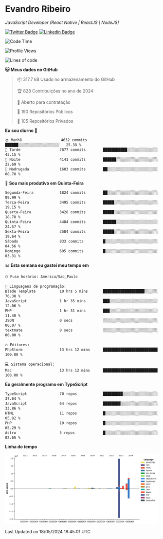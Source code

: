 # Evandro **Ribeiro**

*JavaScript Developer (React Native | ReactJS | NodeJS)*

[![Twitter Badge](https://img.shields.io/badge/-@ribeiroevandro-201B2D?style=flat-square&labelColor=201B2D&logo=twitter&logoColor=white&link=https://twitter.com/ribeiroevandro)](https://twitter.com/ribeiroevandro) 
[![Linkedin Badge](https://img.shields.io/badge/-Evandro%20Ribeiro-201B2D?style=flat-square&logo=Linkedin&logoColor=white&link=https://www.linkedin.com/in/ribeiroevandro)](https://www.linkedin.com/in/ribeiroevandro) 


<!--START_SECTION:waka-->
![Code Time](http://img.shields.io/badge/Code%20Time-3%2C901%20hrs%2034%20mins-blue)

![Profile Views](http://img.shields.io/badge/Visualizac%C3%B5es%20do%20perfil-1-blue)

![Lines of code](https://img.shields.io/badge/Desde%20o%20Hello%20World%20eu%20escrevi-36.4%20million%20linhas%20de%20c%C3%B3digo-blue)

**🐱 Meus dados no GitHub** 

> 📦 317.7 kB Usado no armazenamento do GitHub 
 > 
> 🏆 828 Contribuições no ano de 2024
 > 
> 💼 Aberto para contratação
 > 
> 📜 190 Repositórios Públicos 
 > 
> 🔑 105 Repositórios Privados 
 > 
**Eu sou diurno 🐤** 

```text
🌞 Manhã                  4632 commits        ██████░░░░░░░░░░░░░░░░░░░   25.38 % 
🌆 Tarde                  7877 commits        ███████████░░░░░░░░░░░░░░   43.15 % 
🌃 Noite                  4141 commits        ██████░░░░░░░░░░░░░░░░░░░   22.69 % 
🌙 Madrugada              1603 commits        ██░░░░░░░░░░░░░░░░░░░░░░░   08.78 % 
```
📅 **Sou mais produtivo em Quinta-Feira** 

```text
Segunda-Feira            1824 commits        ██░░░░░░░░░░░░░░░░░░░░░░░   09.99 % 
Terça-Feira              3495 commits        █████░░░░░░░░░░░░░░░░░░░░   19.15 % 
Quarta-Feira             3428 commits        █████░░░░░░░░░░░░░░░░░░░░   18.78 % 
Quinta-Feira             4484 commits        ██████░░░░░░░░░░░░░░░░░░░   24.57 % 
Sexta-Feira              3584 commits        █████░░░░░░░░░░░░░░░░░░░░   19.64 % 
Sábado                   833 commits         █░░░░░░░░░░░░░░░░░░░░░░░░   04.56 % 
Domingo                  605 commits         █░░░░░░░░░░░░░░░░░░░░░░░░   03.31 % 
```


📊 **Esta semana eu gastei meu tempo em** 

```text
🕑︎ Fuso horário: America/Sao_Paulo

💬 Linguagens de programação: 
Blade Template           10 hrs 5 mins       ███████████████████░░░░░░   76.38 % 
JavaScript               1 hr 35 mins        ███░░░░░░░░░░░░░░░░░░░░░░   12.06 % 
PHP                      1 hr 31 mins        ███░░░░░░░░░░░░░░░░░░░░░░   11.48 % 
JSON                     0 secs              ░░░░░░░░░░░░░░░░░░░░░░░░░   00.07 % 
textmate                 0 secs              ░░░░░░░░░░░░░░░░░░░░░░░░░   00.00 % 

🔥 Editores: 
PhpStorm                 13 hrs 12 mins      █████████████████████████   100.00 % 

💻 Sistema operacional: 
Mac                      13 hrs 12 mins      █████████████████████████   100.00 % 
```

**Eu geralmente programo em TypeScript** 

```text
TypeScript               70 repos            █████████░░░░░░░░░░░░░░░░   37.04 % 
JavaScript               64 repos            ████████░░░░░░░░░░░░░░░░░   33.86 % 
HTML                     11 repos            █░░░░░░░░░░░░░░░░░░░░░░░░   05.82 % 
PHP                      10 repos            █░░░░░░░░░░░░░░░░░░░░░░░░   05.29 % 
Astro                    5 repos             █░░░░░░░░░░░░░░░░░░░░░░░░   02.65 % 
```



**Linha do tempo**

![Lines of Code chart](https://raw.githubusercontent.com/ribeiroevandro/ribeiroevandro/main/assets/bar_graph.png)


 Last Updated on 18/05/2024 18:45:01 UTC
<!--END_SECTION:waka-->
